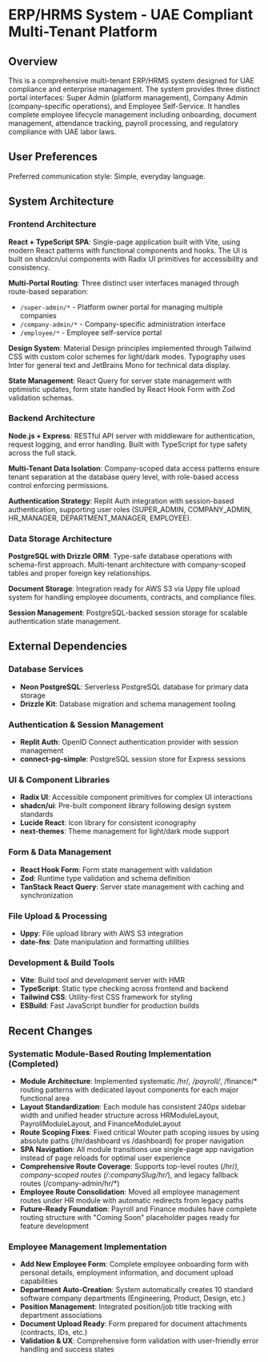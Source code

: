 # ERP/HRMS System - UAE Compliant Multi-Tenant Platform

## Overview

This is a comprehensive multi-tenant ERP/HRMS system designed for UAE compliance and enterprise management. The system provides three distinct portal interfaces: Super Admin (platform management), Company Admin (company-specific operations), and Employee Self-Service. It handles complete employee lifecycle management including onboarding, document management, attendance tracking, payroll processing, and regulatory compliance with UAE labor laws.

## User Preferences

Preferred communication style: Simple, everyday language.

## System Architecture

### Frontend Architecture
**React + TypeScript SPA**: Single-page application built with Vite, using modern React patterns with functional components and hooks. The UI is built on shadcn/ui components with Radix UI primitives for accessibility and consistency.

**Multi-Portal Routing**: Three distinct user interfaces managed through route-based separation:
- `/super-admin/*` - Platform owner portal for managing multiple companies
- `/company-admin/*` - Company-specific administration interface  
- `/employee/*` - Employee self-service portal

**Design System**: Material Design principles implemented through Tailwind CSS with custom color schemes for light/dark modes. Typography uses Inter for general text and JetBrains Mono for technical data display.

**State Management**: React Query for server state management with optimistic updates, form state handled by React Hook Form with Zod validation schemas.

### Backend Architecture
**Node.js + Express**: RESTful API server with middleware for authentication, request logging, and error handling. Built with TypeScript for type safety across the full stack.

**Multi-Tenant Data Isolation**: Company-scoped data access patterns ensure tenant separation at the database query level, with role-based access control enforcing permissions.

**Authentication Strategy**: Replit Auth integration with session-based authentication, supporting user roles (SUPER_ADMIN, COMPANY_ADMIN, HR_MANAGER, DEPARTMENT_MANAGER, EMPLOYEE).

### Data Storage Architecture
**PostgreSQL with Drizzle ORM**: Type-safe database operations with schema-first approach. Multi-tenant architecture with company-scoped tables and proper foreign key relationships.

**Document Storage**: Integration ready for AWS S3 via Uppy file upload system for handling employee documents, contracts, and compliance files.

**Session Management**: PostgreSQL-backed session storage for scalable authentication state management.

## External Dependencies

### Database Services
- **Neon PostgreSQL**: Serverless PostgreSQL database for primary data storage
- **Drizzle Kit**: Database migration and schema management tooling

### Authentication & Session Management
- **Replit Auth**: OpenID Connect authentication provider with session management
- **connect-pg-simple**: PostgreSQL session store for Express sessions

### UI & Component Libraries  
- **Radix UI**: Accessible component primitives for complex UI interactions
- **shadcn/ui**: Pre-built component library following design system standards
- **Lucide React**: Icon library for consistent iconography
- **next-themes**: Theme management for light/dark mode support

### Form & Data Management
- **React Hook Form**: Form state management with validation
- **Zod**: Runtime type validation and schema definition
- **TanStack React Query**: Server state management with caching and synchronization

### File Upload & Processing
- **Uppy**: File upload library with AWS S3 integration
- **date-fns**: Date manipulation and formatting utilities

### Development & Build Tools
- **Vite**: Build tool and development server with HMR
- **TypeScript**: Static type checking across frontend and backend
- **Tailwind CSS**: Utility-first CSS framework for styling
- **ESBuild**: Fast JavaScript bundler for production builds

## Recent Changes

### Systematic Module-Based Routing Implementation (Completed)
- **Module Architecture**: Implemented systematic /hr/*, /payroll/*, /finance/* routing patterns with dedicated layout components for each major functional area
- **Layout Standardization**: Each module has consistent 240px sidebar width and unified header structure across HRModuleLayout, PayrollModuleLayout, and FinanceModuleLayout
- **Route Scoping Fixes**: Fixed critical Wouter path scoping issues by using absolute paths (/hr/dashboard vs /dashboard) for proper navigation
- **SPA Navigation**: All module transitions use single-page app navigation instead of page reloads for optimal user experience
- **Comprehensive Route Coverage**: Supports top-level routes (/hr/*), company-scoped routes (/:companySlug/hr/*), and legacy fallback routes (/company-admin/hr/*)
- **Employee Route Consolidation**: Moved all employee management routes under HR module with automatic redirects from legacy paths
- **Future-Ready Foundation**: Payroll and Finance modules have complete routing structure with "Coming Soon" placeholder pages ready for feature development

### Employee Management Implementation
- **Add New Employee Form**: Complete employee onboarding form with personal details, employment information, and document upload capabilities
- **Department Auto-Creation**: System automatically creates 10 standard software company departments (Engineering, Product, Design, etc.) 
- **Position Management**: Integrated position/job title tracking with department associations
- **Document Upload Ready**: Form prepared for document attachments (contracts, IDs, etc.)
- **Validation & UX**: Comprehensive form validation with user-friendly error handling and success states